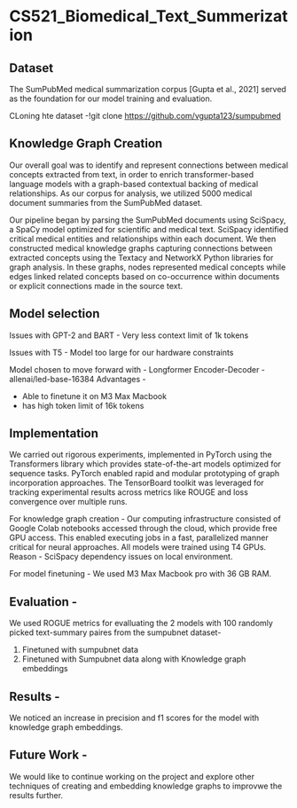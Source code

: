 # CS521_Biomedical_Text_Summerization

## Dataset

The SumPubMed medical summarization corpus [Gupta et al., 2021] served as the foundation for our model training and evaluation.

CLoning hte dataset -!git clone https://github.com/vgupta123/sumpubmed

## Knowledge Graph Creation

Our overall goal was to identify and represent connections between medical concepts extracted from text, in order to enrich transformer-based language models with a graph-based contextual backing of medical relationships. As our corpus for analysis, we utilized 5000 medical document summaries from the SumPubMed dataset.

Our pipeline began by parsing the SumPubMed documents using SciSpacy, a SpaCy model optimized for scientific and medical text. SciSpacy identified critical medical entities and relationships within each document. We then constructed medical knowledge graphs capturing connections between extracted concepts using the Textacy and NetworkX Python libraries for graph analysis. In these graphs, nodes represented medical concepts while edges linked related concepts based on co-occurrence within documents or explicit connections made in the source text.

## Model selection

Issues with GPT-2 and BART -
Very less context limit of 1k tokens

Issues with T5 -
Model too large for our hardware constraints

Model chosen to move forward with - Longformer Encoder-Decoder - allenai/led-base-16384
Advantages -

- Able to finetune it on M3 Max Macbook
- has high token limit of 16k tokens

## Implementation

We carried out rigorous experiments, implemented in PyTorch using the Transformers library which provides state-of-the-art models optimized for sequence tasks. PyTorch enabled rapid and modular prototyping of graph incorporation approaches. The TensorBoard toolkit was leveraged for tracking experimental results across metrics like ROUGE and loss convergence over multiple runs.

For knowledge graph creation - Our computing infrastructure consisted of Google Colab notebooks accessed through the cloud, which provide free GPU access. This enabled executing jobs in a fast, parallelized manner critical for neural approaches. All models were trained using T4 GPUs. Reason - SciSpacy dependency issues on local environment.

For model finetuning - We used M3 Max Macbook pro with 36 GB RAM.

## Evaluation -

We used ROGUE metrics for evalluating the 2 models with 100 randomly picked text-summary paires from the sumpubnet dataset-

1. Finetuned with sumpubnet data
2. Finetuned with Sumpubnet data along with Knowledge graph embeddings

## Results -

We noticed an increase in precision and f1 scores for the model with knowledge graph embeddings.

## Future Work -

We would like to continue working on the project and explore other techniques of creating and embedding knowledge graphs to improvwe the results further.
